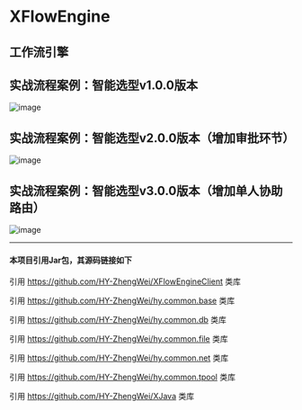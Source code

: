 # XFlowEngine

工作流引擎
------



实战流程案例：智能选型v1.0.0版本
------
![image](src/test/org/hy/xflow/engine/junit/S001_XX/db/流程模板v1.0.0/选型工作流.png)



实战流程案例：智能选型v2.0.0版本（增加审批环节）
------
![image](src/test/org/hy/xflow/engine/junit/S001_XX/db/流程模板v2.0.0/选型工作流.png)



实战流程案例：智能选型v3.0.0版本（增加单人协助路由）
------
![image](src/test/org/hy/xflow/engine/junit/S001_XX/db/流程模板v3.0.0/选型工作流.png)



---
#### 本项目引用Jar包，其源码链接如下
引用 https://github.com/HY-ZhengWei/XFlowEngineClient 类库

引用 https://github.com/HY-ZhengWei/hy.common.base 类库

引用 https://github.com/HY-ZhengWei/hy.common.db 类库

引用 https://github.com/HY-ZhengWei/hy.common.file 类库

引用 https://github.com/HY-ZhengWei/hy.common.net 类库

引用 https://github.com/HY-ZhengWei/hy.common.tpool 类库

引用 https://github.com/HY-ZhengWei/XJava 类库
